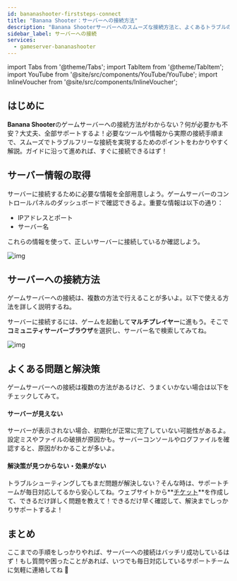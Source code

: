 ```yaml
---
id: bananashooter-firststeps-connect
title: "Banana Shooter：サーバーへの接続方法"
description: "Banana Shooterサーバーへのスムーズな接続方法と、よくあるトラブルの解決策を紹介 → 今すぐチェック！"
sidebar_label: サーバーへの接続
services:
  - gameserver-bananashooter
---
```


import Tabs from '@theme/Tabs';
import TabItem from '@theme/TabItem';
import YouTube from '@site/src/components/YouTube/YouTube';
import InlineVoucher from '@site/src/components/InlineVoucher';


## はじめに
**Banana Shooter**のゲームサーバーへの接続方法がわからない？何が必要かも不安？大丈夫、全部サポートするよ！必要なツールや情報から実際の接続手順まで、スムーズでトラブルフリーな接続を実現するためのポイントをわかりやすく解説。ガイドに沿って進めれば、すぐに接続できるはず！

<InlineVoucher />



## サーバー情報の取得


サーバーに接続するために必要な情報を全部用意しよう。ゲームサーバーのコントロールパネルのダッシュボードで確認できるよ。重要な情報は以下の通り：

- IPアドレスとポート
- サーバー名


これらの情報を使って、正しいサーバーに接続しているか確認しよう。

![img](https://screensaver01.zap-hosting.com/index.php/s/KFxSfXTMM3oqsro/preview)

## サーバーへの接続方法


ゲームサーバーへの接続は、複数の方法で行えることが多いよ。以下で使える方法を詳しく説明するね。

<Tabs>
    <TabItem value="connect_solution_server_browser_ingame" label="サーバーブラウザ（ゲーム内）" default>

サーバーに接続するには、ゲームを起動して**マルチプレイヤー**に進もう。そこで**コミュニティサーバーブラウザ**を選択し、サーバー名で検索してみてね。

![img](https://screensaver01.zap-hosting.com/index.php/s/8MD9f226gBcQ4mj/download)

</TabItem>

</Tabs>



## よくある問題と解決策


ゲームサーバーへの接続は複数の方法があるけど、うまくいかない場合は以下をチェックしてみて。

#### サーバーが見えない


サーバーが表示されない場合、初期化が正常に完了していない可能性があるよ。設定ミスやファイルの破損が原因かも。サーバーコンソールやログファイルを確認すると、原因がわかることが多いよ。



#### 解決策が見つからない・効果がない


トラブルシューティングしてもまだ問題が解決しない？そんな時は、サポートチームが毎日対応してるから安心してね。ウェブサイトから**[チケット](https://zap-hosting.com/en/customer/support/)**を作成して、できるだけ詳しく問題を教えて！できるだけ早く確認して、解決までしっかりサポートするよ！



## まとめ

ここまでの手順をしっかりやれば、サーバーへの接続はバッチリ成功しているはず！もし質問や困ったことがあれば、いつでも毎日対応しているサポートチームに気軽に連絡してね 🙂




<InlineVoucher />